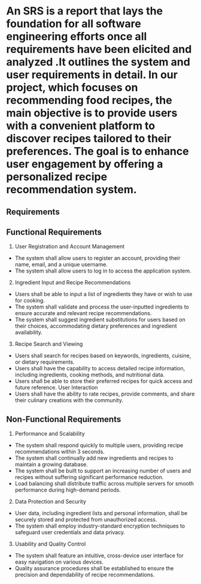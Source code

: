 # An SRS is a report that lays the foundation for all software engineering efforts once all requirements have been elicited and analyzed .It outlines the system and user requirements in detail. In our project, which focuses on recommending food recipes, the main objective is to provide users with a convenient platform to discover recipes tailored to their preferences. The goal is to enhance user engagement by offering a personalized recipe recommendation system.
## Requirements
## Functional Requirements
1. User Registration and Account Management
* The system shall allow users to register an account, providing their name, email, and a unique username.
* The system shall allow users to log in to access the application system.
2. Ingredient Input and Recipe Recommendations
* Users shall be able to input a list of ingredients they have or wish to use for cooking.
* The system shall validate and process the user-inputted ingredients to ensure accurate and relevant recipe recommendations.
* The system shall suggest ingredient substitutions for users based on their choices, accommodating dietary preferences and ingredient availability.
3. Recipe Search and Viewing
* Users shall search for recipes based on keywords, ingredients, cuisine, or dietary requirements.
* Users shall have the capability to access detailed recipe information, including ingredients, cooking methods, and nutritional data.
* Users shall be able to store their preferred recipes for quick access and future reference.
User Interaction
* Users shall have the ability to rate recipes, provide comments, and share their culinary creations with the community.
## Non-Functional Requirements
1. Performance and Scalability
* The system shall respond quickly to multiple users, providing recipe recommendations within 3 seconds.
* The system shall continually add new ingredients and recipes to maintain a growing database.
* The system shall be built to support an increasing number of users and recipes without suffering significant performance reduction.
* Load balancing shall distribute traffic across multiple servers for smooth performance during high-demand periods.
2. Data Protection and Security
* User data, including ingredient lists and personal information, shall be securely stored and protected from unauthorized access.
* The system shall employ industry-standard encryption techniques to safeguard user credentials and data privacy.
3. Usability and Quality Control
* The system shall feature an intuitive, cross-device user interface for easy navigation on various devices.
* Quality assurance procedures shall be established to ensure the precision and dependability of recipe recommendations.




